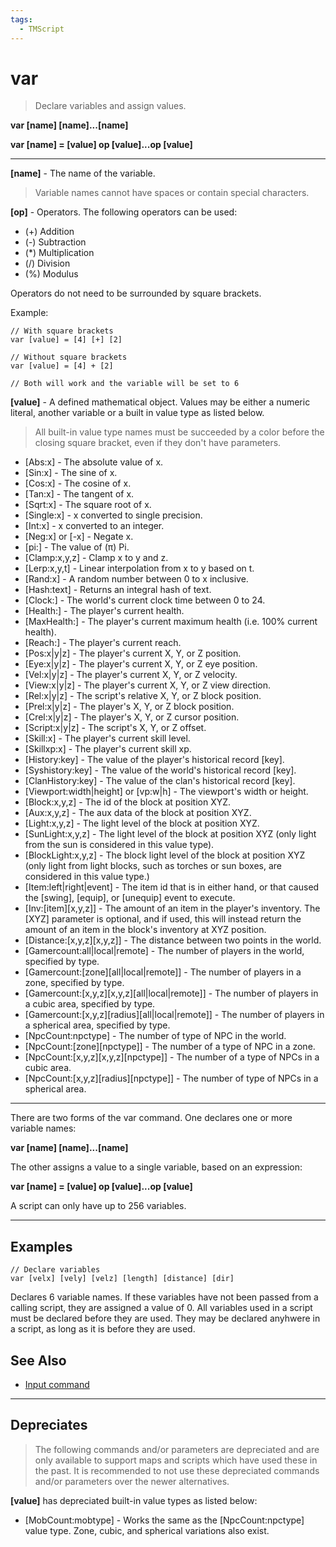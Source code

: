 ```yaml
---
tags:
  - TMScript
---
```


# var

> Declare variables and assign values.

**var \[name\] \[name\]...\[name\]**

**var \[name\] = \[value\] op \[value\]...op \[value\]**

_____

**\[name\]** - The name of the variable.
>Variable names cannot have spaces or contain special characters.

**\[op\]** - Operators. The following operators can be used:

* (+) Addition
* (-) Subtraction
* (*) Multiplication
* (/) Division
* (%) Modulus

Operators do not need to be surrounded by square brackets.

Example:

``` title="operators.txt" linenums="1"
// With square brackets
var [value] = [4] [+] [2]

// Without square brackets
var [value] = [4] + [2]

// Both will work and the variable will be set to 6
```

**\[value\]** - A defined mathematical object. Values may be either a numeric literal, another variable or a built in value type as listed below.

> All built-in value type names must be succeeded by a color before the closing square bracket, even if they don't have parameters.

* \[Abs:x\] - The absolute value of x.
* \[Sin:x\] - The sine of x.
* \[Cos:x\] - The cosine of x.
* \[Tan:x\] - The tangent of x.
* \[Sqrt:x\] - The square root of x.
* \[Single:x\] - x converted to single precision.
* \[Int:x\] - x converted to an integer.
* \[Neg:x\] or \[-x\] - Negate x.
* \[pi:\] - The value of (π) Pi.
* \[Clamp:x,y,z\] - Clamp x to y and z.
* \[Lerp:x,y,t\] - Linear interpolation from x to y based on t.
* \[Rand:x\] - A random number between 0 to x inclusive.
* \[Hash:text\] - Returns an integral hash of text.
* \[Clock:\] - The world's current clock time between 0 to 24.
* \[Health:\] - The player's current health.
* \[MaxHealth:\] - The player's current maximum health (i.e. 100% current health).
* \[Reach:\] - The player's current reach.
* \[Pos:x|y|z\] - The player's current X, Y, or Z position.
* \[Eye:x|y|z\] - The player's current X, Y, or Z eye position.
* \[Vel:x|y|z\] - The player's current X, Y, or Z velocity.
* \[View:x|y|z\] - The player's current X, Y, or Z view direction.
* \[Rel:x|y|z\] - The script's relative X, Y, or Z block position.
* \[Prel:x|y|z\] - The player's X, Y, or Z block position.
* \[Crel:x|y|z\] - The player's X, Y, or Z cursor position.
* \[Script:x|y|z\] - The script's X, Y, or Z offset.
* \[Skill:x\] - The player's current skill level.
* \[Skillxp:x\] - The player's current skill xp.
* \[History:key\] - The value of the player's historical record \[key\].
* \[Syshistory:key\] - The value of the world's historical record \[key\].
* \[ClanHistory:key\] - The value of the clan's historical record \[key\].
* \[Viewport:width|height\] or \[vp:w|h\] - The viewport's width or height.
* \[Block:x,y,z\] - The id of the block at position XYZ.
* \[Aux:x,y,z\] - The aux data of the block at position XYZ.
* \[Light:x,y,z\] - The light level of the block at position XYZ.
* \[SunLight:x,y,z\] - The light level of the block at position XYZ (only light from the sun is considered in this value type).
* \[BlockLight:x,y,z\] - The block light level of the block at position XYZ (only light from light blocks, such as torches or sun boxes, are considered in this value type.)
* \[Item:left|right|event\] - The item id that is in either hand, or that caused the \[swing\], \[equip\], or \[unequip\] event to execute.
* \[Inv:\[item\]\[x,y,z\]\] - The amount of an item in the player's inventory. The \[XYZ\] parameter is optional, and if used, this will instead return the amount of an item in the block's inventory at XYZ position.
* \[Distance:\[x,y,z\]\[x,y,z\]\] - The distance between two points in the world.
* \[Gamercount:all|local|remote\] - The number of players in the world, specified by type.
* \[Gamercount:\[zone\]\[all|local|remote\]\] - The number of players in a zone, specified by type.
* \[Gamercount:\[x,y,z\]\[x,y,z\]\[all|local|remote\]\] - The number of players in a cubic area, specified by type.
* \[Gamercount:\[x,y,z\]\[radius\]\[all|local|remote\]\] - The number of players in a spherical area, specified by type.
* \[NpcCount:npctype\] - The number of type of NPC in the world.
* \[NpcCount:\[zone\]\[npctype\]\] - The number of a type of NPC in a zone.
* \[NpcCount:\[x,y,z\]\[x,y,z\]\[npctype\]\] - The number of a type of NPCs in a cubic area.
* \[NpcCount:\[x,y,z\]\[radius\]\[npctype\]\] - The number of type of NPCs in a spherical area.

_____

There are two forms of the var command. One declares one or more variable names:

**var \[name\] \[name\]...\[name\]**

The other assigns a value to a single variable, based on an expression:

**var \[name\] = \[value\] op \[value\]...op \[value\]**

A script can only have up to 256 variables.
_____

## Examples

``` title="delcaring-variables.txt" linenums="1"
// Declare variables
var [velx] [vely] [velz] [length] [distance] [dir]
```

Declares 6 variable names. If these variables have not been passed from a calling script, they are assigned a value of 0. All variables used in a script must be declared before they are used. They may be declared anyhwere in a script, as long as it is before they are used.

## See Also

* [Input command](input.md)

_____

## Depreciates

> The following commands and/or parameters are depreciated and are only available to support maps and scripts which have used these in the past. It is recommended to not use these depreciated commands and/or parameters over the newer alternatives.

**\[value\]** has depreciated built-in value types as listed below:

* \[MobCount:mobtype\] - Works the same as the \[NpcCount:npctype\] value type. Zone, cubic, and spherical variations also exist.
